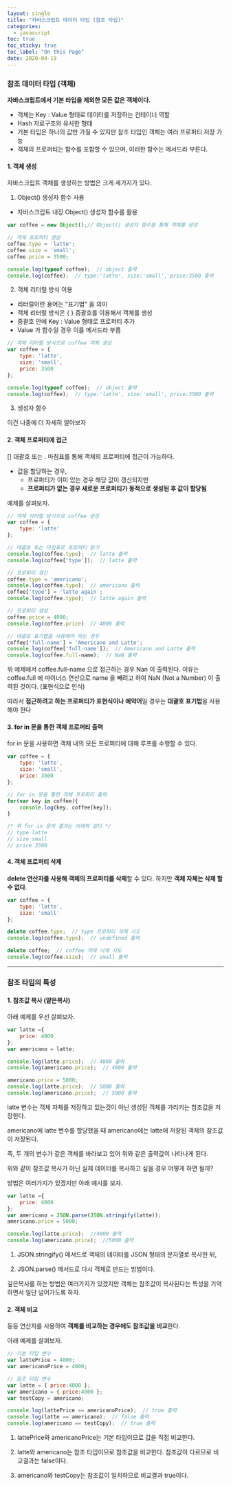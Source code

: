 ```yaml
---
layout: single
title: "자바스크립트 데이터 타입 (참조 타입)"
categories:
  - javascript
toc: true
toc_sticky: true
toc_label: "On this Page"
date: 2020-04-19
---
```


### 참조 데이터 타입 (객체)



**자바스크립트에서 기본 타입을 제외한 모든 값은 객체이다.**

- 객체는 Key : Value 형태로 데이터를 저장하는 컨테이너 역할
- Hash 자료구조와 유사한 형태
- 기본 타입은 하나의 값만 가질 수 있지만 참조 타입인 객체는 여러 프로퍼티 저장 가능
- 객체의 프로퍼티는 함수를 포함할 수 있으며,  이러한 함수는 메서드라 부른다.





#### 1. 객체 생성

자바스크립트 객체를 생성하는 방법은 크게 세가지가 있다.



1) Object() 생성자 함수 사용

- 자바스크립트 내장 Object() 생성자 함수를 활용

```javascript
var coffee = new Object();// Object() 생성자 함수를 통해 객체를 생성

// 객체 프로퍼티 생성
coffee.type = 'latte';
coffee.size = 'small';
coffee.price = 3500;

console.log(typeof coffee);  // object 출력
console.log(coffee);  // type:'latte', size:'small', price:3500 출력
```



2) 객체 리터럴 방식 이용

- 리터럴이란 용어는 "표기법" 을 의미
- 객체 리터럴 방식은 { } 중괄호를 이용해서 객체를 생성
- 중괄호 안에 Key : Value 형태로 프로퍼티 추가
- Value 가 함수일 경우 이를 메서드라 부름

```javascript
// 객체 리터럴 방식으로 coffee 객체 생성
var coffee = {
    type: 'latte',
    size: 'small',
    price: 3500
};

console.log(typeof coffee);  // object 출력
console.log(coffee);  // type:'latte', size:'small', price:3500 출력
```



3) 생성자 함수

이건 나중에 더 자세히 알아보자





#### 2. 객체 프로퍼티에 접근

[] 대괄호 또는 . 마침표를 통해 객체의 프로퍼티에 접근이 가능하다.

- 값을 할당하는 경우, 
  - 프로퍼티가 이미 있는 경우 해당 값이 갱신되지만
  - **프로퍼티가 없는 경우 새로운 프로퍼티가 동적으로 생성된 후 값이 할당됨**



예제를 살펴보자.

```javascript
// 객체 리터럴 방식으로 coffee 생성
var coffee = {
    type: 'latte'
};

// 대괄호 또는 마침표로 프로퍼티 읽기
console.log(coffee.type);  // latte 출력
console.log(coffee['type']);  // latte 출력

// 프로퍼티 갱신
coffee.type = 'americano';
console.log(coffee.type);  // americano 출력
coffee['type'] = 'latte again';
console.log(coffee.type);  // latte again 출력

// 프로퍼티 생성
coffee.price = 4000;
console.log(coffee.price)  // 4000 출력

// 대괄호 표기법을 사용해야 하는 경우
coffee['full-name'] = 'Americano and Latte';
console.log(coffee['full-name']);  // Americano and Latte 출력
console.log(coffee.full-name);  // NaN 출력
```

  위 예제에서 coffee.full-name 으로 접근하는 경우 Nan 이 출력된다.  이유는 coffee.full 에 마이너스 연산으로 name 을 빼려고 하여 NaN (Not a Number) 이 출력된 것이다.  (표현식으로 인식)

  따라서 **접근하려고 하는 프로퍼티가 표현식이나 예약어**일 경우는 **대괄호 표기법**을 사용해야 한다





#### 3. for in 문을 통한 객체 프로퍼티 출력

for in 문을 사용하면 객체 내의 모든 프로퍼티에 대해 루프를 수행할 수 있다.



```javascript
var coffee = {
    type: 'latte',
    size: 'small',
    price: 3500
};

// for in 문을 통한 객체 프로퍼티 출력
for(var key in coffee){
    console.log(key, coffee[key]);
}

/* 위 for in 문의 결과는 아래와 같다 */
// type latte
// size small
// price 3500
```

 

 

#### 4. 객체 프로퍼티 삭제

**delete 연산자를 사용해 객체의 프로퍼티를 삭제**할 수 있다.  하지만 **객체 자체는 삭제 할 수 없다**.

 

```javascript
var coffee = {
    type: 'latte',
    size: 'small'
};

delete coffee.type;  // type 프로퍼티 삭제 시도
console.log(coffee.type);  // undefined 출력

delete coffee;  // coffee 객체 삭제 시도
console.log(coffee.size);  // small 출력
```

 

 

***

### 참조 타입의 특성

#### 1.  참조값 복사 (얕은복사)

아래 예제를 우선 살펴보자.



```javascript
var latte ={
    price: 4000
};
var americano = latte;

console.log(latte.price);  // 4000 출력
console.log(americano.price);  // 4000 출력

americano.price = 5000;
console.log(latte.price);  // 5000 출력
console.log(americano.price);  // 5000 출력
```

latte 변수는 객체 자체를 저장하고 있는것이 아닌 생성된 객체를 가리키는 참조값을 저장한다.

americano에 latte 변수를 할당했을 때 americano에는 latte에 저장된 객체의 참조값이 저장된다.

즉, 두 개의 변수가 같은 객체를 바라보고 있어 위와 같은 출력값이 나타나게 된다.

 

위와 같이 참조값 복사가 아닌 실제 데이터를 복사하고 싶을 경우 어떻게 하면 될까?

방법은 여러가지가 있겠지만 아래 예시를 보자.

```javascript
var latte ={
    price: 4000
};
var americano = JSON.parse(JSON.stringify(latte));
americano.price = 5000;

console.log(latte.price);  //4000 출력
console.log(americano.price);  //5000 출력
```

1) JSON.stringify() 메서드로 객체의 데이터를 JSON 형태의 문자열로 복사한 뒤,

2) JSON.parse() 메서드로 다시 객체로 만드는 방법이다.



깊은복사를 하는 방법은 여러가지가 있겠지만 객체는 참조값이 복사된다는 특성을 기억하면서 일단 넘어가도록 하자.





#### 2. 객체 비교

동등 연산자를 사용하여 **객체를 비교하는 경우에도 참조값을 비교**한다.

아래 예제를 살펴보자.



```javascript
// 기본 타입 변수
var lattePrice = 4000;
var americanoPrice = 4000;

// 참조 타입 변수
var latte = { price:4000 };
var americano = { price:4000 };
var testCopy = americano;

console.log(lattePrice == americanoPrice);  // true 출력
console.log(latte == americano);  // false 출력
console.log(americano == testCopy);  // true 출력
```

1) lattePrice와 americanoPrice는 기본 타입이므로 값을 직접 비교한다.

2) latte와 americano는 참조 타입이므로 참조값을 비교한다. 참조값이 다르므로 비교결과는 false이다.

3) americano와 testCopy는 참조값이 일치하므로 비교결과 true이다.



















